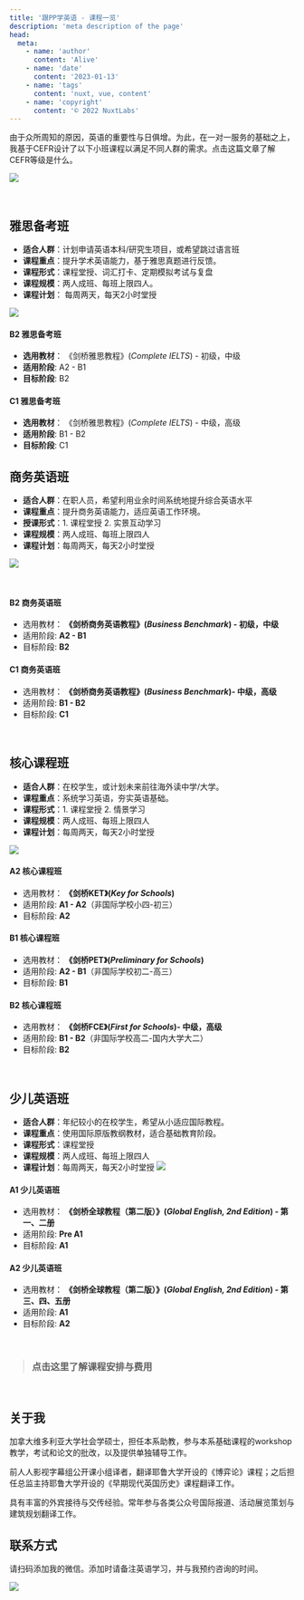 ```yaml
---
title: '跟PP学英语 - 课程一览'
description: 'meta description of the page'
head:
  meta:
    - name: 'author'
      content: 'Alive'
    - name: 'date'
      content: '2023-01-13'
    - name: 'tags'
      content: 'nuxt, vue, content'
    - name: 'copyright'
      content: '© 2022 NuxtLabs'
---
```



由于众所周知的原因，英语的重要性与日俱增。为此，在一对一服务的基础之上，我基于CEFR设计了以下小班课程以满足不同人群的需求。点击这篇文章了解CEFR等级是什么。

![](https://files.mdnice.com/user/1365/bb739c29-c616-4d8c-8a1e-f5d4f049eb76.png)

<!--more-->

<br>

## 雅思备考班
- **适合人群**：计划申请英语本科/研究生项目，或希望跳过语言班
- **课程重点**：提升学术英语能力，基于雅思真题进行反馈。
- **课程形式**：课程堂授、词汇打卡、定期模拟考试与复盘 
- **课程规模**：两人成班、每班上限四人。
- **课程计划**： 每周两天，每天2小时堂授


![](https://files.mdnice.com/user/1365/15e8636e-953a-44d9-b6d3-997c41b848b8.png)

#### B2 雅思备考班
- **选用教材**： 《剑桥雅思教程》(*Complete IELTS*) - 初级，中级
- **适用阶段**: A2 - B1
- **目标阶段**: B2

#### C1 雅思备考班
- **选用教材**： 《剑桥雅思教程》(*Complete IELTS*) - 中级，高级
- **适用阶段**: B1 - B2
- **目标阶段**: C1

## 商务英语班
- **适合人群**：在职人员，希望利用业余时间系统地提升综合英语水平
- **课程重点**：提升商务英语能力，适应英语工作环境。
- **授课形式**：1. 课程堂授 2. 实景互动学习
- **课程规模**：两人成班、每班上限四人
- **课程计划**：每周两天，每天2小时堂授

![](https://files.mdnice.com/user/1365/cc7b30ff-5175-444a-9695-6c5affff56b0.png)

<br>

#### B2 商务英语班
- 选用教材： **《剑桥商务英语教程》(*Business Benchmark*) - 初级，中级**
- 适用阶段: **A2 - B1**
- 目标阶段: **B2**

#### C1 商务英语班
- 选用教材： **《剑桥商务英语教程》(*Business Benchmark*)- 中级，高级**
- 适用阶段: **B1 - B2**
- 目标阶段: **C1**

<br>

## 核心课程班
- **适合人群**：在校学生，或计划未来前往海外读中学/大学。
- **课程重点**：系统学习英语，夯实英语基础。
- **课程形式**：1. 课程堂授 2. 情景学习
- **课程规模**：两人成班、每班上限四人
- **课程计划**：每周两天，每天2小时堂授

![](https://files.mdnice.com/user/1365/9af5dbb3-b50e-48c3-a29e-d12d9432eff9.png)

#### A2 核心课程班
- 选用教材： **《剑桥KET》(*Key for Schools*)**
- 适用阶段: **A1 - A2**（非国际学校小四-初三）
- 目标阶段: **A2**

#### B1 核心课程班
- 选用教材： **《剑桥PET》(*Preliminary for Schools*)**
- 适用阶段: **A2 - B1**（非国际学校初二-高三）
- 目标阶段: **B1**

#### B2 核心课程班
- 选用教材： **《剑桥FCE》(*First for Schools*)- 中级，高级**
- 适用阶段: **B1 - B2**（非国际学校高二-国内大学大二）
- 目标阶段: **B2**

<br>

## 少儿英语班
- **适合人群**：年纪较小的在校学生，希望从小适应国际教程。
- **课程重点**：使用国际原版教纲教材，适合基础教育阶段。
- **课程形式**：课程堂授
- **课程规模**：两人成班、每班上限四人
- **课程计划**：每周两天，每天2小时堂授
![](https://files.mdnice.com/user/1365/ab3ee352-214a-4e77-9bd5-7be7bd5305f1.png)

#### A1 少儿英语班
- 选用教材： **《剑桥全球教程（第二版）》(*Global English, 2nd Edition*) - 第一、二册**
- 适用阶段: **Pre A1**
- 目标阶段: **A1**

#### A2 少儿英语班
- 选用教材： **《剑桥全球教程（第二版）》(*Global English, 2nd Edition*) - 第三、四、五册**
- 适用阶段: **A1**
- 目标阶段: **A2**

<br>

> ### 点击这里了解课程安排与费用

<br>



## 关于我
加拿大维多利亚大学社会学硕士，担任本系助教，参与本系基础课程的workshop教学，考试和论文的批改，以及提供单独辅导工作。

前人人影视字幕组公开课小组译者，翻译耶鲁大学开设的《博弈论》课程；之后担任总监主持耶鲁大学开设的《早期现代英国历史》课程翻译工作。

具有丰富的外宾接待与交传经验。常年参与各类公众号国际报道、活动展览策划与建筑规划翻译工作。


## 联系方式
请扫码添加我的微信。添加时请备注英语学习，并与我预约咨询的时间。

![](https://files.mdnice.com/user/1365/db4fa854-5903-4e8d-a496-687324e06cd0.png)



